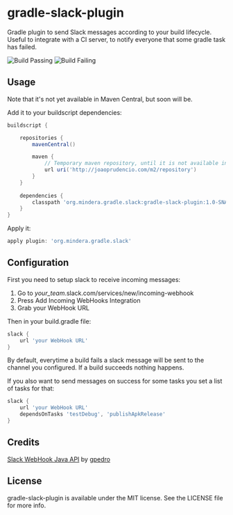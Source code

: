 # gradle-slack-plugin

Gradle plugin to send Slack messages according to your build lifecycle. Useful to integrate with a CI server, to notify everyone that some gradle task has failed.

![Build Passing](http://i.imgur.com/eIq9hp1.png)
![Build Failing](http://i.imgur.com/cgf5fHf.png)

## Usage

Note that it's not yet available in Maven Central, but soon will be.

Add it to your buildscript dependencies:

```groovy
buildscript {

    repositories {
        mavenCentral()

        maven {
	        // Temporary maven repository, until it is not available in Maven Central
            url uri('http://joaoprudencio.com/m2/repository')
        }
    }
    
    dependencies {
        classpath 'org.mindera.gradle.slack:gradle-slack-plugin:1.0-SNAPSHOT'
    }
}
```

Apply it:

```groovy
apply plugin: 'org.mindera.gradle.slack'
```

## Configuration 

First you need to setup slack to receive incoming messages:
1. Go to *your_team*.slack.com/services/new/incoming-webhook
2. Press Add Incoming WebHooks Integration
3. Grab your WebHook URL

Then in your build.gradle file:
```groovy
slack {
    url 'your WebHook URL'
}
```

By default, everytime a build fails a slack message will be sent to the channel you configured. If a build succeeds nothing happens.

If you also want to send messages on success for some tasks you set a list of tasks for that:
```groovy
slack {
    url 'your WebHook URL'
    dependsOnTasks 'testDebug', 'publishApkRelease'
}
```

## Credits

[Slack WebHook Java API](https://github.com/gpedro/slack-webhook) by [gpedro](https://github.com/gpedro)

## License

gradle-slack-plugin is available under the MIT license. See the LICENSE file for more info.